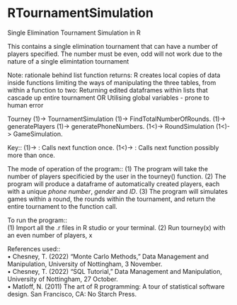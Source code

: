 # RTournamentSimulation
Single Elimination Tournament Simulation in R

This contains a single elimination tournament that can have a number of players specified. The number must be even, odd will not work due to the nature of a single elimintation tournament


Note: rationale behind list function returns: R creates local copies of data inside functions limiting the
ways of manipulating the three tables, from within a function to two:
Returning edited dataframes within lists that cascade up entire tournament OR
Utilising global variables - prone to human error


Tourney (1)-> TournamentSimulation (1)-> FindTotalNumberOfRounds. 
        (1)-> generatePlayers (1)-> generatePhoneNumbers. 
        (1<)-> RoundSimulation (1<)-> GameSimulation.  

Key::
(1)-> : Calls next function once. 
(1<)-> : Calls next function possibly more than once. 

The mode of operation of the program::
(1) The program will take the number of players specificied by the user in the tourney() function. 
(2) The program will produce a dataframe of automatically created players, each with a unique _phone number_, _gender_ and _ID_. 
(3) The program will simulates games within a round, the rounds within the tournament, and return the entire tournament to the function call. 

To run the program::  
(1) Import all the .r files in R studio or your terminal. 
(2) Run tourney(x) with an even number of players, x

References used::  
• Chesney, T. (2022) “Monte Carlo Methods,” Data Management and Manipulation, University of Nottingham, 3 November.  
• Chesney, T. (2022) “SQL Tutorial,” Data Management and Manipulation, University of Nottingham, 27 October.  
• Matloff, N. (2011) The art of R programming: A tour of statistical software design. San Francisco, CA: No Starch Press.  

